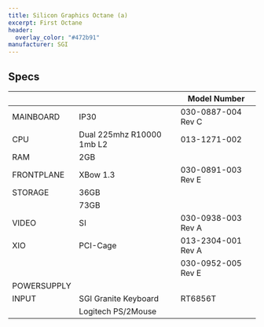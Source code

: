 ```yaml
---
title: Silicon Graphics Octane (a)
excerpt: First Octane
header:
  overlay_color: "#472b91"
manufacturer: SGI
---
```


## Specs

|             |                           | Model Number       |
|-------------|---------------------------|--------------------|
| MAINBOARD   | IP30                      | 030-0887-004 Rev C |
| CPU         | Dual 225mhz R10000 1mb L2 | 013-1271-002       |
| RAM         | 2GB                       |                    |
| FRONTPLANE  | XBow 1.3                  | 030-0891-003 Rev E |
| STORAGE     | 36GB                      |                    |
|             | 73GB                      |                    |
| VIDEO       | SI                        | 030-0938-003 Rev A |
| XIO         | PCI-Cage                  | 013-2304-001 Rev A |
|             |                           | 030-0952-005 Rev E |
| POWERSUPPLY |                           |                    |
| INPUT       | SGI Granite Keyboard      | RT6856T            |
|             | Logitech PS/2Mouse        |                    |
